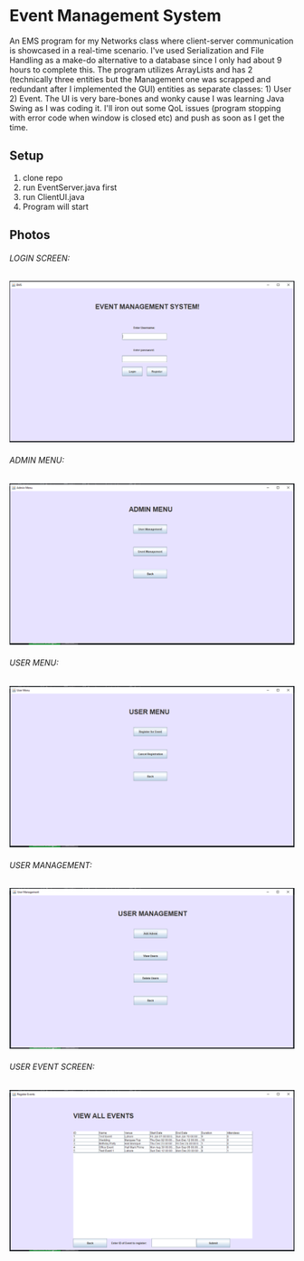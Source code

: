 # Event Management System
An EMS program for my Networks class where client-server communication is showcased in a real-time scenario. I've used Serialization and File Handling as a make-do alternative to a database since I only had about 9 hours to complete this. The program utilizes ArrayLists and has 2 (technically three entities but the Management one was scrapped and redundant after I implemented the GUI) entities as separate classes: 1) User 2) Event. The UI is very bare-bones and wonky cause I was learning Java Swing as I was coding it. I'll iron out some QoL issues (program stopping with error code when window is closed etc) and push as soon as I get the time.

## Setup
1) clone repo
2) run EventServer.java first
3) run ClientUI.java
4) Program will start

## Photos
###### LOGIN SCREEN:
![Login Page](https://github.com/spa45rky/event-management-system/blob/main/SCREENSHOTS/LOGIN.PNG)
###### ADMIN MENU:
![Admin Menu](https://github.com/spa45rky/event-management-system/blob/main/SCREENSHOTS/ADMIN.PNG)
###### USER MENU:
![User Menu](https://github.com/spa45rky/event-management-system/blob/main/SCREENSHOTS/USER.PNG)
###### USER MANAGEMENT:
![User Management](https://github.com/spa45rky/event-management-system/blob/main/SCREENSHOTS/USERMGMT.PNG)
###### USER EVENT SCREEN:
![Register for Event](https://github.com/spa45rky/event-management-system/blob/main/SCREENSHOTS/ADDNEW.PNG)

